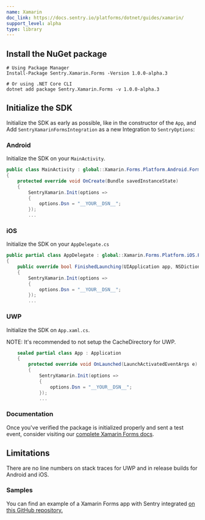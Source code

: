 ```yaml
---
name: Xamarin
doc_link: https://docs.sentry.io/platforms/dotnet/guides/xamarin/
support_level: alpha
type: library
---
```


## Install the NuGet package

```shell
# Using Package Manager
Install-Package Sentry.Xamarin.Forms -Version 1.0.0-alpha.3

# Or using .NET Core CLI
dotnet add package Sentry.Xamarin.Forms -v 1.0.0-alpha.3
```

## Initialize the SDK

Initialize the SDK as early as possible, like in the constructor of the `App`, and Add `SentryXamarinFormsIntegration` as a new Integration to `SentryOptions`:


### Android
Initialize the SDK on your `MainActivity`.

```csharp
public class MainActivity : global::Xamarin.Forms.Platform.Android.FormsAppCompatActivity
{
    protected override void OnCreate(Bundle savedInstanceState)
    {
		SentryXamarin.Init(options =>
		{
			options.Dsn = "__YOUR__DSN__";
		});
        ...
```

### iOS
Initialize the SDK on your `AppDelegate.cs`

```csharp
public partial class AppDelegate : global::Xamarin.Forms.Platform.iOS.FormsApplicationDelegate
{
    public override bool FinishedLaunching(UIApplication app, NSDictionary options)
    {
		SentryXamarin.Init(options =>
		{
			options.Dsn = "__YOUR__DSN__";
		});
        ...
```

### UWP
Initialize the SDK on `App.xaml.cs`.

NOTE: It's recommended to not setup the CacheDirectory for UWP.

```csharp
    sealed partial class App : Application
    {
        protected override void OnLaunched(LaunchActivatedEventArgs e)
        {
			SentryXamarin.Init(options =>
			{
				options.Dsn = "__YOUR__DSN__";
			});
			...   
```

### Documentation

Once you've verified the package is initialized properly and sent a test event, consider visiting our [complete Xamarin Forms docs](https://docs.sentry.io/platforms/dotnet/guides/xamarin/).

## Limitations

There are no line numbers on stack traces for UWP and in release builds for Android and iOS.

### Samples

You can find an example of a Xamarin Forms app with Sentry integrated [on this GitHub repository.](https://github.com/getsentry/sentry-dotnet-xamarin/tree/main/Samples)
